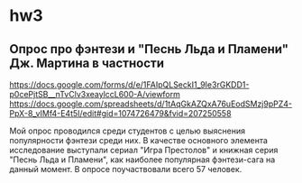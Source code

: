 # hw3
## Опрос про фэнтези и "Песнь Льда и Пламени" Дж. Мартина в частности
https://docs.google.com/forms/d/e/1FAIpQLSeckI1_9Ie3rGKDD1-p0cePjtSB__nTvClv3xeaylccL600-A/viewform
https://docs.google.com/spreadsheets/d/1tAqGkAZQxA76uEodSMzj9pPZ4-PpX-8_vIMf4-E4t5I/edit#gid=1074726479&fvid=207250558

Мой опрос проводился среди студентов с целью выяснения популярности фэнтези среди них. В качестве основного элемента исследование выступали сериал "Игра Престолов" и книжная серия "Песнь Льда и Пламени", как наиболее популярная фэнтези-сага на данный момент. В опросе поучаствовали всего 57 человек. 
